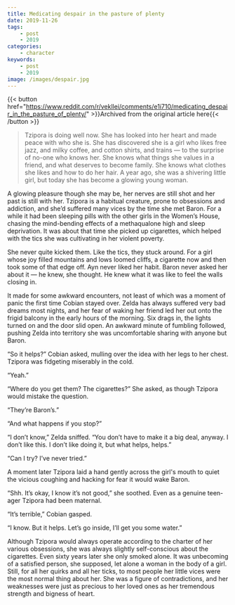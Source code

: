 ```yaml
---
title: Medicating despair in the pasture of plenty
date: 2019-11-26
tags:
    - post
    - 2019
categories:
    - character
keywords:
    - post
    - 2019
image: /images/despair.jpg
---
```

{{< button href="https://www.reddit.com/r/vekllei/comments/e1i710/medicating_despair_in_the_pasture_of_plenty/" >}}Archived from the original article here{{< /button >}}

>Tzipora is doing well now. She has looked into her heart and made peace with who she is. She has discovered she is a girl who likes free jazz, and milky coffee, and cotton shirts, and trains — to the surprise of no-one who knows her. She knows what things she values in a friend, and what deserves to become family. She knows what clothes she likes and how to do her hair. A year ago, she was a shivering little girl, but today she has become a glowing young woman.

A glowing pleasure though she may be, her nerves are still shot and her past is still with her. Tzipora is a habitual creature, prone to obsessions and addiction, and she’d suffered many vices by the time she met Baron. For a while it had been sleeping pills with the other girls in the Women’s House, chasing the mind-bending effects of a methaqualone high and sleep deprivation. It was about that time she picked up cigarettes, which helped with the tics she was cultivating in her violent poverty.

She never quite kicked them. Like the tics, they stuck around. For a girl whose joy filled mountains and lows loomed cliffs, a cigarette now and then took some of that edge off. Ayn never liked her habit. Baron never asked her about it — he knew, she thought. He knew what it was like to feel the walls closing in.

It made for some awkward encounters, not least of which was a moment of panic the first time Cobian stayed over. Zelda has always suffered very bad dreams most nights, and her fear of waking her friend led her out onto the frigid balcony in the early hours of the morning. Six drags in, the lights turned on and the door slid open. An awkward minute of fumbling followed, pushing Zelda into territory she was uncomfortable sharing with anyone but Baron.

“So it helps?” Cobian asked, mulling over the idea with her legs to her chest. Tzipora was fidgeting miserably in the cold.

“Yeah.”

“Where do you get them? The cigarettes?” She asked, as though Tzipora would mistake the question.

“They’re Baron’s.”

“And what happens if you stop?”

“I don’t know,” Zelda sniffed. “You don’t have to make it a big deal, anyway. I don’t like this. I don’t like doing it, but what helps, helps.”

“Can I try? I’ve never tried.”

A moment later Tzipora laid a hand gently across the girl's mouth to quiet the vicious coughing and hacking for fear it would wake Baron.

“Shh. It’s okay, I know it’s not good,” she soothed. Even as a genuine teen-ager Tzipora had been maternal.

“It’s terrible,” Cobian gasped.

“I know. But it helps. Let’s go inside, I’ll get you some water.”

Although Tzipora would always operate according to the charter of her various obsessions, she was always slightly self-conscious about the cigarettes. Even sixty years later she only smoked alone. It was unbecoming of a satisfied person, she supposed, let alone a woman in the body of a girl. Still, for all her quirks and all her ticks, to most people her little vices were the most normal thing about her. She was a figure of contradictions, and her weaknesses were just as precious to her loved ones as her tremendous strength and bigness of heart.
